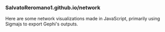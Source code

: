 ### SalvatoReromano1.github.io/network

Here are some network visualizations made in JavaScript, primarily using Sigmajs to export Gephi's outputs.

<!-- 
For more info: [SigmaJS site](http://sigmajs.org/) [Tutorial](https://blog.miz.space/tutorial/2020/01/05/gephi-tutorial-sigma-js-plugin-publishing-interactive-graph-online/) 

# Template provided by InteractiveVis project http://blogs.oii.ox.ac.uk/vis/ https://github.com/oxfordinternetinstitute/InteractiveVis/

# The InteractiveVis project of the Oxford Internet Institute with funding by JISC aims to allow easy creation of interactive visualisations for geospatial and network data using native web technologies (HTML5, CSS3, and SVG) and allow these visualisations to be self-contained so that they may run entirely offline in ebooks and other media. The project will survey existing solutions and build the necessary components to fill in missing features and smooth over incompatibilities in between existing libraries. The project will further provide online hosted wizards to allow for the easy creation of these interactive visualizations.
# More information about the project is available on the project blog: http//blogs.oii.ox.ac.uk/vis/
-->
